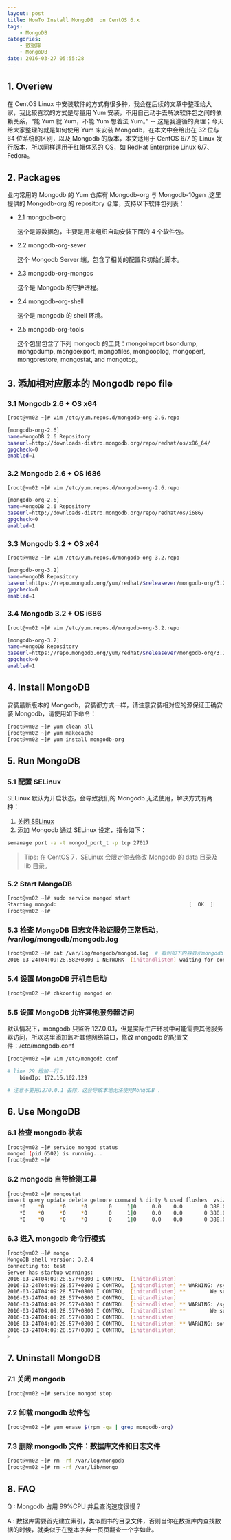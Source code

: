 ```yaml
---
layout: post
title: HowTo Install MongoDB  on CentOS 6.x
tags: 
    - MongoDB
categories: 
    - 数据库
    - MongoDB
date: 2016-03-27 05:55:28
---
```



## 1. Overiew

在 CentOS Linux 中安装软件的方式有很多种，我会在后续的文章中整理给大家，我比较喜欢的方式是尽量用 Yum 安装，不用自己动手去解决软件包之间的依赖关系，“能 Yum 就 Yum，不能 Yum 想着法 Yum。”  -- 这是我遵循的真理；今天给大家整理的就是如何使用 Yum 来安装 Mongodb，在本文中会给出在 32 位与 64 位系统的区别，以及 Mongodb 的版本，本文适用于 CentOS 6/7 的 Linux 发行版本，所以同样适用于红帽体系的 OS，如 RedHat Enterprise Linux 6/7、Fedora。

## 2. Packages

业内常用的 Mongodb 的 Yum 仓库有 Mongodb-org 与 Mongodb-10gen ,这里提供的 Mongodb-org 的 repository 仓库，支持以下软件包列表：

* 2.1 mongodb-org

    这个是源数据包，主要是用来组织自动安装下面的 4 个软件包。

* 2.2 mongodb-org-sever

    这个 Mongodb Server 端，包含了相关的配置和初始化脚本。

* 2.3 mongodb-org-mongos

    这个是 Mongodb 的守护进程。

* 2.4 mongodb-org-shell

    这个是 mongodb 的 shell 环境。

* 2.5 mongodb-org-tools

    这个包里包含了下列 mongodb 的工具：mongoimport bsondump, mongodump, mongoexport, mongofiles, mongooplog, mongoperf, mongorestore, mongostat, and mongotop。

## 3. 添加相对应版本的 Mongodb repo file

### 3.1 Mongodb 2.6 + OS x64

```bash
[root@vm02 ~]# vim /etc/yum.repos.d/mongodb-org-2.6.repo

[mongodb-org-2.6]
name=MongoDB 2.6 Repository
baseurl=http://downloads-distro.mongodb.org/repo/redhat/os/x86_64/
gpgcheck=0
enabled=1

```

### 3.2 Mongodb 2.6 + OS i686

```bash
[root@vm02 ~]# vim /etc/yum.repos.d/mongodb-org-2.6.repo

[mongodb-org-2.6]
name=MongoDB 2.6 Repository
baseurl=http://downloads-distro.mongodb.org/repo/redhat/os/i686/
gpgcheck=0
enabled=1

```

### 3.3 Mongodb 3.2  + OS x64

```bash
[root@vm02 ~]# vim /etc/yum.repos.d/mongodb-org-3.2.repo

[mongodb-org-3.2]
name=MongoDB Repository
baseurl=https://repo.mongodb.org/yum/redhat/$releasever/mongodb-org/3.2/x86_64/
gpgcheck=0
enabled=1

```

### 3.4 Mongodb 3.2  + OS i686

```bash
[root@vm02 ~]# vim /etc/yum.repos.d/mongodb-org-3.2.repo

[mongodb-org-3.2]
name=MongoDB Repository
baseurl=https://repo.mongodb.org/yum/redhat/$releasever/mongodb-org/3.2/i686/
gpgcheck=0
enabled=1

```

## 4. Install MongoDB

安装最新版本的 Mongodb，安装都方式一样，请注意安装相对应的源保证正确安装 Mongodb，请使用如下命令：

```bash
[root@vm02 ~]# yum clean all
[root@vm02 ~]# yum makecache
[root@vm02 ~]# yum install mongodb-org

```

## 5. Run MongoDB

### 5.1 配置 SELinux

SELinux 默认为开启状态，会导致我们的 Mongodb 无法使用，解决方式有两种：

1. [关闭 SELinux](http://blog.ultraera.org/centos6-x-base-settings/)
2. 添加 Mongodb 通过 SELinux 设定，指令如下：

```bash
semanage port -a -t mongod_port_t -p tcp 27017

```

> Tips: 在 CentOS 7，SELinux 会限定你去修改 Mongodb 的 data 目录及 lib 目录。

### 5.2 Start MongoDB

```bash
[root@vm02 ~]# sudo service mongod start
Starting mongod:                                           [  OK  ]
[root@vm02 ~]#

```

### 5.3 检查 MongoDB 日志文件验证服务正常启动， /var/log/mongodb/mongodb.log

```bash
[root@vm02 ~]# cat /var/log/mongodb/mongod.log  # 看到如下内容表示mongodb启动成功了。
2016-03-24T04:09:28.582+0800 I NETWORK  [initandlisten] waiting for connections on port 27017

```

### 5.4 设置 MongoDB 开机自启动

```bash
[root@vm02 ~]# chkconfig mongod on

```

### 5.5 设置 MongoDB 允许其他服务器访问

默认情况下，mongodb 只监听 127.0.0.1，但是实际生产环境中可能需要其他服务器访问，所以这里添加监听其他网络端口，修改 mongodb 的配置文件：/etc/mongodb.conf

```bash
[root@vm02 ~]# vim /etc/mongodb.conf

# line 29 增加一行：
    bindIp: 172.16.102.129

# 注意不要把1270.0.1 去除，这会导致本地无法使用MongoDB .

```

## 6. Use MongoDB

### 6.1 检查 mongodb 状态

```bash
[root@vm02 ~]# service mongod status
mongod (pid 6502) is running...
[root@vm02 ~]#

```

### 6.2 mongodb 自带检测工具

```bash
[root@vm02 ~]# mongostat
insert query update delete getmore command % dirty % used flushes  vsize   res qr|qw ar|aw netIn netOut conn                      time
    *0    *0     *0     *0       0     1|0     0.0    0.0       0 388.0M 68.0M   0|0   0|0   79b    18k    1 2016-03-24T04:25:09+08:00
    *0    *0     *0     *0       0     1|0     0.0    0.0       0 388.0M 68.0M   0|0   0|0   79b    18k    1 2016-03-24T04:25:10+08:00
    *0    *0     *0     *0       0     1|0     0.0    0.0       0 388.0M 68.0M   0|0   0|0   79b    18k    1 2016-03-24T04:25:11+08:00

```

### 6.3 进入 mongodb 命令行模式

```bash
[root@vm02 ~]# mongo
MongoDB shell version: 3.2.4
connecting to: test
Server has startup warnings:
2016-03-24T04:09:28.577+0800 I CONTROL  [initandlisten]
2016-03-24T04:09:28.577+0800 I CONTROL  [initandlisten] ** WARNING: /sys/kernel/mm/transparent_hugepage/enabled is 'always'.
2016-03-24T04:09:28.577+0800 I CONTROL  [initandlisten] **        We suggest setting it to 'never'
2016-03-24T04:09:28.577+0800 I CONTROL  [initandlisten]
2016-03-24T04:09:28.577+0800 I CONTROL  [initandlisten] ** WARNING: /sys/kernel/mm/transparent_hugepage/defrag is 'always'.
2016-03-24T04:09:28.577+0800 I CONTROL  [initandlisten] **        We suggest setting it to 'never'
2016-03-24T04:09:28.577+0800 I CONTROL  [initandlisten]
2016-03-24T04:09:28.577+0800 I CONTROL  [initandlisten] ** WARNING: soft rlimits too low. rlimits set to 1024 processes, 64000 files. Number of processes should be at least 32000 : 0.5 times number of files.
2016-03-24T04:09:28.577+0800 I CONTROL  [initandlisten]
>

```

## 7. Uninstall MongoDB

### 7.1 关闭 mongodb

```bash
[root@vm02 ~]# service mongod stop

```

### 7.2 卸载 mongodb 软件包

```bash
[root@vm02 ~]# yum erase $(rpm -qa | grep mongodb-org)

```

### 7.3 删除 mongodb 文件：数据库文件和日志文件

```bash
[root@vm02 ~]# rm -rf /var/log/mongodb
[root@vm02 ~]# rm -rf /var/lib/mongo

```

## 8. FAQ

Q : Mongodb 占用 99%CPU 并且查询速度很慢？

A : 数据库需要首先建立索引，类似图书的目录文件，否则当你在数据库内查找数据的时候，就类似于在整本字典一页页翻查一个字如此。
